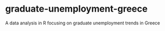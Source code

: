 # graduate-unemployment-greece
A data analysis in R focusing on graduate unemployment trends in Greece
